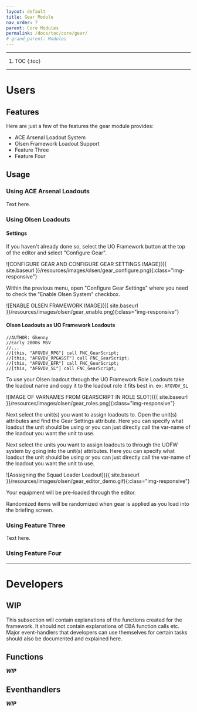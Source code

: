 ```yaml
---
layout: default
title: Gear Module
nav_order: 7
parent: Core Modules
permalink: /docs/toc/core/gear/
# grand_parent: Modules
---
```


---

1. TOC
{:toc}

---

# Users

## Features

Here are just a few of the features the gear module provides:
- ACE Arsenal Loadout System
- Olsen Framework Loadout Support
- Feature Three
- Feature Four

## Usage

### Using ACE Arsenal Loadouts

Text here.

### Using Olsen Loadouts

#### Settings

If you haven't already done so, select the UO Framework button at the top of the editor and select "Configure Gear".

![CONFIGURE GEAR AND CONFIGURE GEAR SETTINGS IMAGE]({{ site.baseurl }}/resources/images/olsen/gear_configure.png){:class="img-responsive"}

Within the previous menu, open "Configure Gear Settings" where you need to check the "Enable Olsen System" checkbox.

![ENABLE OLSEN FRAMEWORK IMAGE]({{ site.baseurl }}/resources/images/olsen/gear_enable.png){:class="img-responsive"}

#### Olsen Loadouts as UO Framework Loadouts

```
//AUTHOR: Gkenny
//Early 2000s MSV
//...
//[this, "AFGVDV_RPG"] call FNC_GearScript;
//[this, "AFGVDV_RPGASST"] call FNC_GearScript;
//[this, "AFGVDV_EFR"] call FNC_GearScript;
//[this, "AFGVDV_SL"] call FNC_GearScript;
```

To use your Olsen loadout through the UO Framework Role Loadouts take the loadout name and copy it to the loadout role it fits best in. ex: ``AFGVDV_SL``

![IMAGE OF VARNAMES FROM GEARSCRIPT IN ROLE SLOT]({{ site.baseurl }}/resources/images/olsen/gear_roles.png){:class="img-responsive"}

Next select the unit(s) you want to assign loadouts to. Open the unit(s) attributes and find the Gear Settings attribute.
Here you can specify what loadout the unit should be using or you can just directly call the var-name of the loadout you want the unit to use.

Next select the units you want to assign loadouts to through the UOFW system by going into the unit(s) attributes. Here you can specify what loadout the unit should be using or you can just directly call the var-name of the loadout you want the unit to use.

![Asssigning the Squad Leader Loadout]({{ site.baseurl }}/resources/images/olsen/gear_editor_demo.gif){:class="img-responsive"}

Your equipment will be pre-loaded through the editor.

Randomized items will be randomized when gear is applied as you load into the briefing screen.

### Using Feature Three

Text here.

### Using Feature Four

---

# Developers

## WIP

This subsection will contain explanations of the functions created for the framework.
It should not contain explanations of CBA function calls etc.
Major event-handlers that developers can use themselves for certain tasks should also be documented and explained here.

## Functions

_**WIP**_

## Eventhandlers

_**WIP**_
